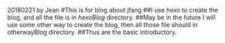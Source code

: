 20180221 by Jean
#This is for blog about jfang
##I use _hexo_ to create the blog, and all the file is in _hexoBlog_ directory.
##May be in the future I will use some other way to create the blog, then all those file should in otherwayBlog directory.
##Thus are the basic introductory.
